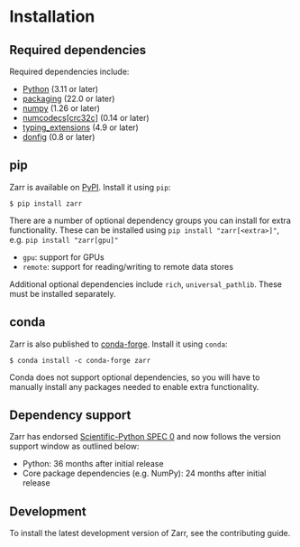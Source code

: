 # Installation

## Required dependencies

Required dependencies include:

- [Python](https://docs.python.org/3/) (3.11 or later)
- [packaging](https://packaging.pypa.io) (22.0 or later)
- [numpy](https://numpy.org) (1.26 or later)
- [numcodecs[crc32c]](https://numcodecs.readthedocs.io) (0.14 or later)
- [typing_extensions](https://typing-extensions.readthedocs.io) (4.9 or later)
- [donfig](https://donfig.readthedocs.io) (0.8 or later)

## pip

Zarr is available on [PyPI](https://pypi.org/project/zarr/). Install it using `pip`:

```console
$ pip install zarr
```

There are a number of optional dependency groups you can install for extra functionality.
These can be installed using `pip install "zarr[<extra>]"`, e.g. `pip install "zarr[gpu]"`

- `gpu`: support for GPUs
- `remote`: support for reading/writing to remote data stores

Additional optional dependencies include `rich`, `universal_pathlib`. These must be installed separately.

## conda

Zarr is also published to [conda-forge](https://conda-forge.org). Install it using `conda`:

```console
$ conda install -c conda-forge zarr
```

Conda does not support optional dependencies, so you will have to manually install any packages
needed to enable extra functionality.

## Dependency support

Zarr has endorsed [Scientific-Python SPEC 0](https://scientific-python.org/specs/spec-0000/) and now follows the version support window as outlined below:

- Python: 36 months after initial release
- Core package dependencies (e.g. NumPy): 24 months after initial release

## Development

To install the latest development version of Zarr, see the contributing guide.
